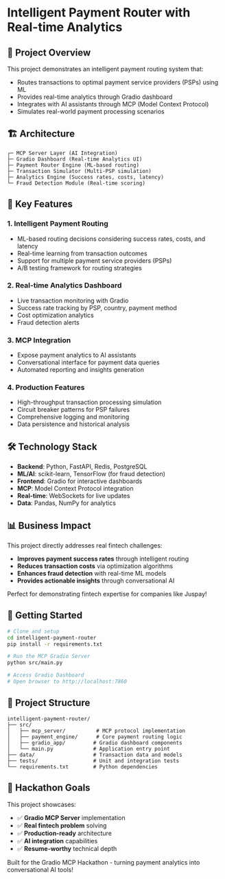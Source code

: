 # Intelligent Payment Router with Real-time Analytics


## 🎯 Project Overview

This project demonstrates an intelligent payment routing system that:
- Routes transactions to optimal payment service providers (PSPs) using ML
- Provides real-time analytics through Gradio dashboard
- Integrates with AI assistants through MCP (Model Context Protocol)
- Simulates real-world payment processing scenarios

## 🏗️ Architecture

```
┌─ MCP Server Layer (AI Integration)
├─ Gradio Dashboard (Real-time Analytics UI)
├─ Payment Router Engine (ML-based routing)
├─ Transaction Simulator (Multi-PSP simulation)
├─ Analytics Engine (Success rates, costs, latency)
└─ Fraud Detection Module (Real-time scoring)
```

## 🚀 Key Features

### 1. Intelligent Payment Routing
- ML-based routing decisions considering success rates, costs, and latency
- Real-time learning from transaction outcomes
- Support for multiple payment service providers (PSPs)
- A/B testing framework for routing strategies

### 2. Real-time Analytics Dashboard
- Live transaction monitoring with Gradio
- Success rate tracking by PSP, country, payment method
- Cost optimization analytics
- Fraud detection alerts

### 3. MCP Integration
- Expose payment analytics to AI assistants
- Conversational interface for payment data queries
- Automated reporting and insights generation

### 4. Production Features
- High-throughput transaction processing simulation
- Circuit breaker patterns for PSP failures
- Comprehensive logging and monitoring
- Data persistence and historical analysis

## 🛠️ Technology Stack

- **Backend**: Python, FastAPI, Redis, PostgreSQL
- **ML/AI**: scikit-learn, TensorFlow (for fraud detection)
- **Frontend**: Gradio for interactive dashboards
- **MCP**: Model Context Protocol integration
- **Real-time**: WebSockets for live updates
- **Data**: Pandas, NumPy for analytics

## 📊 Business Impact

This project directly addresses real fintech challenges:
- **Improves payment success rates** through intelligent routing
- **Reduces transaction costs** via optimization algorithms
- **Enhances fraud detection** with real-time ML models
- **Provides actionable insights** through conversational AI

Perfect for demonstrating fintech expertise for companies like Juspay!

## 🚀 Getting Started

```bash
# Clone and setup
cd intelligent-payment-router
pip install -r requirements.txt

# Run the MCP Gradio Server
python src/main.py

# Access Gradio Dashboard
# Open browser to http://localhost:7860
```

## 📁 Project Structure

```
intelligent-payment-router/
├── src/
│   ├── mcp_server/          # MCP protocol implementation
│   ├── payment_engine/      # Core payment routing logic
│   ├── gradio_app/         # Gradio dashboard components
│   └── main.py             # Application entry point
├── data/                   # Transaction data and models
├── tests/                  # Unit and integration tests
└── requirements.txt        # Python dependencies
```

## 🎯 Hackathon Goals

This project showcases:
- ✅ **Gradio MCP Server** implementation
- ✅ **Real fintech problem** solving
- ✅ **Production-ready** architecture
- ✅ **AI integration** capabilities
- ✅ **Resume-worthy** technical depth

Built for the Gradio MCP Hackathon - turning payment analytics into conversational AI tools!
